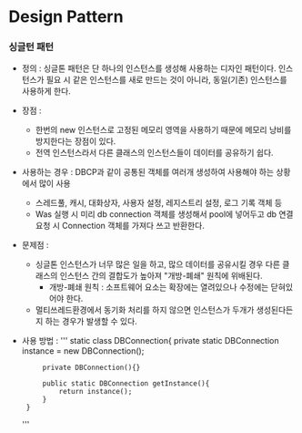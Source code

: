 # Design Pattern

### 싱글턴 패턴
 * 정의 : 싱글톤 패턴은 단 하나의 인스턴스를 생성해 사용하는 디자인 패턴이다. 인스턴스가 필요 시 같은 인스턴스를 새로 만드는 것이 아니라, 동일(기존) 인스턴스를 사용하게 한다. 
 * 장점 : 
 	* 한번의 new 인스턴스로 고정된 메모리 영역을  사용하기 때문에 메모리 낭비를 방지한다는 장점이 있다. 
 	* 전역 인스턴스라서 다른 클래스의 인스턴스들이 데이터를 공유하기 쉽다.
 * 사용하는 경우 :  DBCP과 같이 공통된 객체를 여러개 생성하여 사용해야 하는 상황에서 많이 사용 
 	* 스레드풀, 캐시, 대화상자, 사용자 설정, 레지스트리 설정, 로그 기록 객체 등
 	* Was 실행 시 미리 db connection 객체를 생성해서 pool에 넣어두고 db 연결 요청 시 Connection 객체를 가져다 쓰고 반환한다.
 * 문제점 : 
 	* 싱글톤 인스턴스가 너무 많은 일을 하고, 많으 데이터를 공유시킬 경우 다른 클래스의 인스턴스 간의 결합도가 높아져 "개방-폐쇄" 원칙에 위배된다.
 		* 개방-폐쇄 원칙 : 소프트웨어 요소는 확장에는 열려있으나 수정에는 닫혀있어야 한다.
 	* 멀티쓰레드환경에서 동기화 처리를 하지 않으면 인스턴스가 두개가 생성된다든지 하는 경우가 발생할 수 있다.
 * 사용 방법 : 
 	'''
 		static class DBConnection{
 			private static DBConnection instance = new DBConnection();

 			private DBConnection(){}

 			public static DBConnection getInstance(){
 				return instance();
 			}
 		}
	'''
